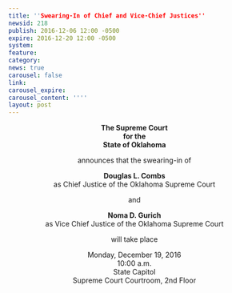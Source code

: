 ```yaml
---
title: ''Swearing-In of Chief and Vice-Chief Justices''
newsid: 218
publish: 2016-12-06 12:00 -0500
expire: 2016-12-20 12:00 -0500
system: 
feature: 
category: 
news: true
carousel: false
link: 
carousel_expire: 
carousel_content: ''''
layout: post
---
```

<div style="text-align: center;">
<p><strong>The Supreme Court</strong><br>
<strong>for the</strong><br>
<strong>State of Oklahoma</strong></p>
<p>announces that the swearing-in of</p>
<p><strong>Douglas L. Combs</strong><br>
as Chief Justice of the Oklahoma Supreme Court</p>
<p>and</p>
<p><strong>Noma D. Gurich</strong><br>
as Vice Chief Justice of the Oklahoma Supreme Court</p>
<p>will take place</p>
<p>Monday, December 19, 2016<br>
10:00 a.m.<br>
State Capitol<br>
Supreme Court Courtroom, 2nd Floor</p>
</div>